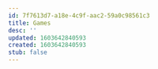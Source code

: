 ```yaml
---
id: 7f7613d7-a18e-4c9f-aac2-59a0c98561c3
title: Games
desc: ''
updated: 1603642840593
created: 1603642840593
stub: false
---
```



